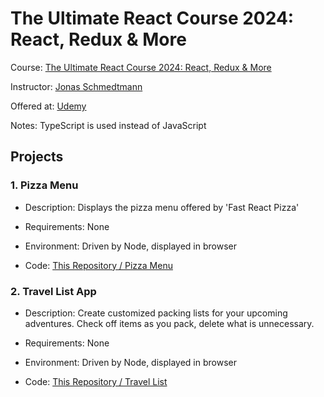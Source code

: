 # The Ultimate React Course 2024: React, Redux & More

Course: [The Ultimate React Course 2024: React, Redux & More](https://www.udemy.com/course/the-ultimate-react-course/)

Instructor: [Jonas Schmedtmann](https://www.udemy.com/user/jonasschmedtmann/)

Offered at: [Udemy](https://www.udemy.com/)

Notes: TypeScript is used instead of JavaScript

## Projects

### 1. Pizza Menu

- Description: Displays the pizza menu offered by 'Fast React Pizza'

- Requirements: None

- Environment: Driven by Node, displayed in browser

- Code: [This Repository / Pizza Menu](./Pizza%20Menu)

### 2. Travel List App

- Description: Create customized packing lists for your upcoming adventures.
  Check off items as you pack, delete what is unnecessary.

- Requirements: None

- Environment: Driven by Node, displayed in browser

- Code: [This Repository / Travel List](./Travel%20List)
